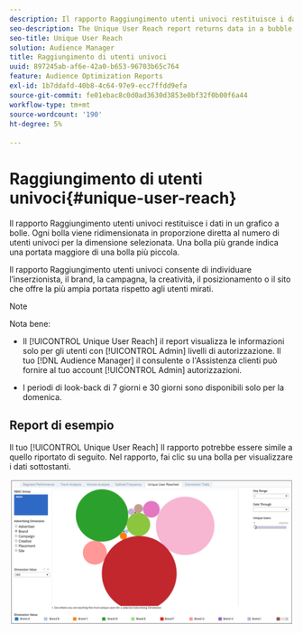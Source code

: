 ```yaml
---
description: Il rapporto Raggiungimento utenti univoci restituisce i dati in un grafico a bolle. Ogni bolla viene ridimensionata in proporzione diretta al numero di utenti univoci per la dimensione selezionata. Una bolla più grande indica una portata maggiore di una bolla più piccola. Il rapporto Raggiungimento utenti univoci consente di individuare l’inserzionista, il brand, la campagna, la creatività, il posizionamento o il sito che offre la più ampia portata rispetto agli utenti mirati.
seo-description: The Unique User Reach report returns data in a bubble chart. Each bubble is sized in direct proportion to the number of unique users for your selected dimension. A larger bubble indicates greater reach than a smaller bubble. The Unique User Reach report helps you find the advertiser, brand, campaign, creative, placement, or site that provides the broadest reach against your targeted users.
seo-title: Unique User Reach
solution: Audience Manager
title: Raggiungimento di utenti univoci
uuid: 897245ab-af6e-42a0-b653-96703b65c764
feature: Audience Optimization Reports
exl-id: 1b7ddafd-40b8-4c64-97e9-ecc7ffdd9efa
source-git-commit: fe01ebac8c0d0ad3630d3853e0bf32f0b00f6a44
workflow-type: tm+mt
source-wordcount: '190'
ht-degree: 5%

---
```


# Raggiungimento di utenti univoci{#unique-user-reach}

Il rapporto Raggiungimento utenti univoci restituisce i dati in un grafico a bolle. Ogni bolla viene ridimensionata in proporzione diretta al numero di utenti univoci per la dimensione selezionata. Una bolla più grande indica una portata maggiore di una bolla più piccola.

Il rapporto Raggiungimento utenti univoci consente di individuare l’inserzionista, il brand, la campagna, la creatività, il posizionamento o il sito che offre la più ampia portata rispetto agli utenti mirati.

>[!NOTE]
>
>Nota bene:
>
>* Il [!UICONTROL Unique User Reach] il report visualizza le informazioni solo per gli utenti con [!UICONTROL Admin] livelli di autorizzazione. Il tuo [!DNL Audience Manager] il consulente o l&#39;Assistenza clienti può fornire al tuo account [!UICONTROL Admin] autorizzazioni.
>
>* I periodi di look-back di 7 giorni e 30 giorni sono disponibili solo per la domenica.


## Report di esempio

Il tuo [!UICONTROL Unique User Reach] Il rapporto potrebbe essere simile a quello riportato di seguito. Nel rapporto, fai clic su una bolla per visualizzare i dati sottostanti.

![](assets/unique-user-reach.png)
